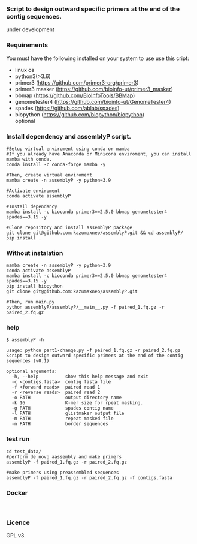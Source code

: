     
### Script to design outward specific primers at the end of the contig sequences.
under development



### Requirements

You must have the following installed on your system to use use this cript:  
* linux os  
* python3(>3.6)  
* primer3 (<https://github.com/primer3-org/primer3>)  
* primer3 masker (<https://github.com/bioinfo-ut/primer3_masker>)  
* bbmap (<https://github.com/BioInfoTools/BBMap>)  
* genometester4 (<https://github.com/bioinfo-ut/GenomeTester4>)  
* spades (<https://github.com/ablab/spades>)  
* biopython (<https://github.com/biopython/biopython>)  
optional  



### Install dependency and assemblyP script.
    #Setup virtual enviroment using conda or mamba
    #If you already have Anaconda or Minicona enviroment, you can install mamba with conda.   
    conda install -c conda-forge mamba -y
    
    #Then, create virtual enviroment
    mamba create -n assemblyP -y python=3.9
      
    #Activate enviroment
    conda activate assemblyP
      
    #Install dependancy
    mamba install -c bioconda primer3==2.5.0 bbmap genometester4 spades==3.15 -y
        
    #Clone repository and install assemblyP package
    git clone git@github.com:kazumaxneo/assemblyP.git && cd assemblyP/
    pip install .
  
  
### Without instalation
    mamba create -n assemblyP -y python=3.9
    conda activate assemblyP
    mamba install -c bioconda primer3==2.5.0 bbmap genometester4 spades==3.15 -y
    pip install biopython
    git clone git@github.com:kazumaxneo/assemblyP.git
      
    #Then, run main.py
    python assemblyP/assemblyP/__main__.py -f paired_1.fq.gz -r paired_2.fq.gz
  
  
### help  
    $ assemblyP -h

    usage: python part1-change.py -f paired_1.fq.gz -r paired_2.fq.gz  
    Script to design outward specific primers at the end of the contig sequences (v0.1)  

    optional arguments:  
      -h, --help          show this help message and exit  
      -c <contigs.fasta>  contig fasta file  
      -f <forward reads>  paired read 1  
      -r <reverse reads>  paired read 2  
      -o PATH             output directory name  
      -k 16               K-mer size for rpeat masking.  
      -g PATH             spades contig name  
      -l PATH             glistmaker output file  
      -m PATH             repeat masked file  
      -n PATH             border sequences    
  
  

### test run
    cd test_data/
    #perform de novo aassembly and make primers
    assemblyP -f paired_1.fq.gz -r paired_2.fq.gz
    
    #make primers using preassembled sequences
    assemblyP -f paired_1.fq.gz -r paired_2.fq.gz -f contigs.fasta


### Docker
    

　
　
### Licence
GPL v3.



    
        


